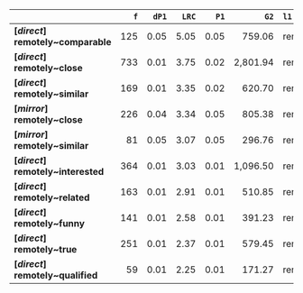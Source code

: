 |                                    |   `f` |   `dP1` |   `LRC` |   `P1` |     `G2` | `l1`     | `l2`       |   `f1` |   `f2` |       `N` |   `exp_f` |   `unexp_f` |   `unexp_r` |   `odds_r_disc` |   `t` |   `MI` |   `dP2` |   `P2` |   `deltaP_max` |   `deltaP_mean` | `dataset`   |
|:-----------------------------------|------:|--------:|--------:|-------:|---------:|:---------|:-----------|-------:|-------:|----------:|----------:|------------:|------------:|----------------:|------:|-------:|--------:|-------:|---------------:|----------------:|:------------|
| **[_direct_] remotely~comparable** |   125 |    0.05 |    5.05 |   0.05 |   759.06 | remotely | comparable |  6,161 |  2,401 | 6,347,362 |      2.33 |      122.67 |        0.98 |            1.76 | 10.97 |   1.73 |    0.02 |   0.02 |           0.05 |            0.04 | direct      |
| **[_direct_] remotely~close**      |   733 |    0.01 |    3.75 |   0.02 | 2,801.94 | remotely | close      |  6,161 | 46,485 | 6,347,362 |     45.12 |      687.88 |        0.94 |            1.27 | 25.41 |   1.21 |    0.11 |   0.12 |           0.11 |            0.06 | direct      |
| **[_direct_] remotely~similar**    |   169 |    0.01 |    3.35 |   0.02 |   620.70 | remotely | similar    |  6,161 | 11,088 | 6,347,362 |     10.76 |      158.24 |        0.94 |            1.21 | 12.17 |   1.20 |    0.03 |   0.03 |           0.03 |            0.02 | direct      |
| **[_mirror_] remotely~close**      |   226 |    0.04 |    3.34 |   0.05 |   805.38 | remotely | close      |  1,953 |  4,831 |   583,470 |     16.17 |      209.83 |        0.93 |            1.22 | 13.96 |   1.15 |    0.11 |   0.12 |           0.11 |            0.08 | mirror      |
| **[_mirror_] remotely~similar**    |    81 |    0.05 |    3.07 |   0.05 |   296.76 | remotely | similar    |  1,953 |  1,586 |   583,470 |      5.31 |       75.69 |        0.93 |            1.22 |  8.41 |   1.18 |    0.04 |   0.04 |           0.05 |            0.04 | mirror      |
| **[_direct_] remotely~interested** |   364 |    0.01 |    3.03 |   0.01 | 1,096.50 | remotely | interested |  6,161 | 34,543 | 6,347,362 |     33.53 |      330.47 |        0.91 |            1.06 | 17.32 |   1.04 |    0.05 |   0.06 |           0.05 |            0.03 | direct      |
| **[_direct_] remotely~related**    |   163 |    0.01 |    2.91 |   0.01 |   510.85 | remotely | related    |  6,161 | 14,260 | 6,347,362 |     13.84 |      149.16 |        0.92 |            1.09 | 11.68 |   1.07 |    0.02 |   0.03 |           0.02 |            0.02 | direct      |
| **[_direct_] remotely~funny**      |   141 |    0.01 |    2.58 |   0.01 |   391.23 | remotely | funny      |  6,161 | 14,992 | 6,347,362 |     14.55 |      126.45 |        0.90 |            1.00 | 10.65 |   0.99 |    0.02 |   0.02 |           0.02 |            0.01 | direct      |
| **[_direct_] remotely~true**       |   251 |    0.01 |    2.37 |   0.01 |   579.45 | remotely | true       |  6,161 | 34,967 | 6,347,362 |     33.94 |      217.06 |        0.86 |            0.89 | 13.70 |   0.87 |    0.04 |   0.04 |           0.04 |            0.02 | direct      |
| **[_direct_] remotely~qualified**  |    59 |    0.01 |    2.25 |   0.01 |   171.27 | remotely | qualified  |  6,161 |  5,810 | 6,347,362 |      5.64 |       53.36 |        0.90 |            1.03 |  6.95 |   1.02 |    0.01 |   0.01 |           0.01 |            0.01 | direct      |